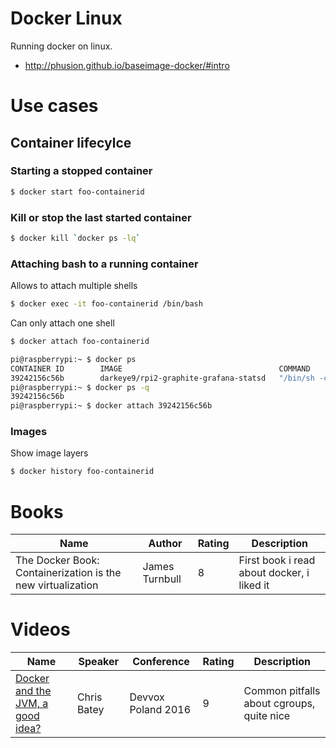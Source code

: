 Docker Linux
============

Running docker on linux.

* http://phusion.github.io/baseimage-docker/#intro

# Use cases

## Container lifecylce

### Starting a stopped container

```bash
$ docker start foo-containerid
```

### Kill or stop the last started container

```bash
$ docker kill `docker ps -lq`
```

### Attaching bash to a running container

Allows to attach multiple shells

```bash
$ docker exec -it foo-containerid /bin/bash
```

Can only attach one shell

```bash
$ docker attach foo-containerid
```

```bash
pi@raspberrypi:~ $ docker ps
CONTAINER ID        IMAGE                                   COMMAND                  CREATED             STATUS              PORTS                                                                                            NAMES
39242156c56b        darkeye9/rpi2-graphite-grafana-statsd   "/bin/sh -c 'supervis"   31 minutes ago      Up 31 minutes       0.0.0.0:2003->2003/tcp, 0.0.0.0:3000->3000/tcp, 0.0.0.0:8125->8125/tcp, 0.0.0.0:8125->8125/udp   stats
pi@raspberrypi:~ $ docker ps -q
39242156c56b
pi@raspberrypi:~ $ docker attach 39242156c56b
```

### Images

Show image layers

```bash
$ docker history foo-containerid
```


# Books

Name | Author | Rating | Description |
-----|--------|--------|-------------|
The Docker Book: Containerization is the new virtualization | James Turnbull | 8 | First book i read about docker, i liked it |

# Videos

Name | Speaker | Conference | Rating | Description |
-----|---------|------------|--------|-------------|
[Docker and the JVM, a good idea?] | Chris Batey | Devvox Poland 2016 | 9 | Common pitfalls about cgroups, quite nice |

[Docker and the JVM, a good idea?]: https://www.youtube.com/watch?v=Vt4G-pHXfs4